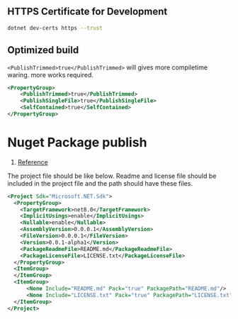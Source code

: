 
## HTTPS Certificate for Development
```sh 
dotnet dev-certs https --trust

```

## Optimized build

`<PublishTrimmed>true</PublishTrimmed>` will gives more compiletime waring. more works required.

```xml
<PropertyGroup>
    <PublishTrimmed>true</PublishTrimmed>
    <PublishSingleFile>true</PublishSingleFile>
    <SelfContained>true</SelfContained>
</PropertyGroup>
```


# Nuget Package publish 

1. [Reference](https://learn.microsoft.com/en-us/nuget/nuget-org/publish-a-package)

The project file should be like below. Readme and license file should be included in the project file and the path should have these files. 

```xml
<Project Sdk="Microsoft.NET.Sdk">
  <PropertyGroup>
    <TargetFramework>net8.0</TargetFramework>
    <ImplicitUsings>enable</ImplicitUsings>
    <Nullable>enable</Nullable>
    <AssemblyVersion>0.0.0.1</AssemblyVersion>
    <FileVersion>0.0.0.1</FileVersion>
    <Version>0.0.1-alpha1</Version>
    <PackageReadmeFile>README.md</PackageReadmeFile>
    <PackageLicenseFile>LICENSE.txt</PackageLicenseFile>
  </PropertyGroup>
  <ItemGroup>
  </ItemGroup>
  <ItemGroup>
      <None Include="README.md" Pack="true" PackagePath="README.md"/>
      <None Include="LICENSE.txt" Pack="true" PackagePath="LICENSE.txt"/>
  </ItemGroup>
</Project>

```